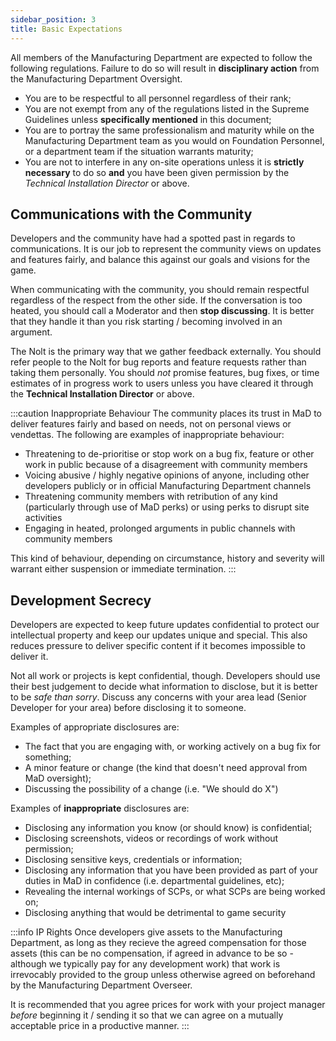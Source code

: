 ```yaml
---
sidebar_position: 3
title: Basic Expectations
---
```


All members of the Manufacturing Department are expected to follow the following regulations. Failure to do so will result in **disciplinary action** from the Manufacturing Department Oversight.

- You are to be respectful to all personnel regardless of their rank;
- You are not exempt from any of the regulations listed in the Supreme Guidelines unless **specifically mentioned** in this document;
- You are to portray the same professionalism and maturity while on the Manufacturing Department team as you would on Foundation Personnel, or a department team if the situation warrants maturity;
- You are not to interfere in any on-site operations unless it is **strictly necessary** to do so **and** you have been given permission by the *Technical Installation Director* or above.

## Communications with the Community

Developers and the community have had a spotted past in regards to communications. It is our job to represent the community views on updates and features fairly, and balance this against our goals and visions for the game.

When communicating with the community, you should remain respectful regardless of the respect from the other side. If the conversation is too heated, you should call a Moderator and then **stop discussing**. It is better that they handle it than you risk starting / becoming involved in an argument.

The Nolt is the primary way that we gather feedback externally. You should refer people to the Nolt for bug reports and feature requests rather than taking them personally. You should *not* promise features, bug fixes, or time estimates of in progress work to users unless you have cleared it through the **Technical Installation Director** or above.

:::caution Inappropriate Behaviour
The community places its trust in MaD to deliver features fairly and based on needs, not on personal views or vendettas. The following are examples of inappropriate behaviour:

- Threatening to de-prioritise or stop work on a bug fix, feature or other work in public because of a disagreement with community members
- Voicing abusive / highly negative opinions of anyone, including other developers publicly or in official Manufacturing Department channels
- Threatening community members with retribution of any kind (particularly through use of MaD perks) or using perks to disrupt site activities
- Engaging in heated, prolonged arguments in public channels with community members

This kind of behaviour, depending on circumstance, history and severity will warrant either suspension or immediate termination.
:::

## Development Secrecy

Developers are expected to keep future updates confidential to protect our intellectual property and keep our updates unique and special. This also reduces pressure to deliver specific content if it becomes impossible to deliver it.

Not all work or projects is kept confidential, though. Developers should use their best judgement to decide what information to disclose, but it is better to be *safe than sorry*. Discuss any concerns with your area lead (Senior Developer for your area) before disclosing it to someone.

Examples of appropriate disclosures are:
- The fact that you are engaging with, or working actively on a bug fix for something;
- A minor feature or change (the kind that doesn't need approval from MaD oversight);
- Discussing the possibility of a change (i.e. "We should do X")

Examples of **inappropriate** disclosures are:
- Disclosing any information you know (or should know) is confidential;
- Disclosing screenshots, videos or recordings of work without permission;
- Disclosing sensitive keys, credentials or information;
- Disclosing any information that you have been provided as part of your duties in MaD in confidence (i.e. departmental guidelines, etc);
- Revealing the internal workings of SCPs, or what SCPs are being worked on;
- Disclosing anything that would be detrimental to game security

:::info IP Rights
Once developers give assets to the Manufacturing Department, as long as they recieve the agreed compensation for those assets (this can be no compensation, if agreed in advance to be so - although we typically pay for any development work) that work is irrevocably provided to the group unless otherwise agreed on beforehand by the Manufacturing Department Overseer.

It is recommended that you agree prices for work with your project manager *before* beginning it / sending it so that we can agree on a mutually acceptable price in a productive manner.
:::
